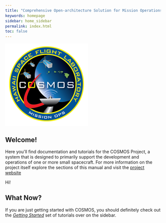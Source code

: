 ```yaml
---
title: "Comprehensive Open-architecture Solution for Mission Operations Systems (COSMOS)"
keywords: homepage
sidebar: home_sidebar
permalink: index.html
toc: false
---
```


![HSFL Logo](/images/cosmos-logo.png)

## Welcome!                                                             

Here you'll find documentation and tutorials for the COSMOS Project, a system that is designed to primarily support the development and operations of one or more small spacecraft. For more information on the project itself explore the sections of this manual and visit the <a href="{{ site.project_website }}" target="_blank" rel="noopener">project website</a>

Hi!


## What Now?

If you are just getting started with COSMOS, you should definitely check out the [_Getting Started_](https://hsfl.github.io/cosmos-docs/pages/2-getting_started/index.html) set of tutorials over on the sidebar.
